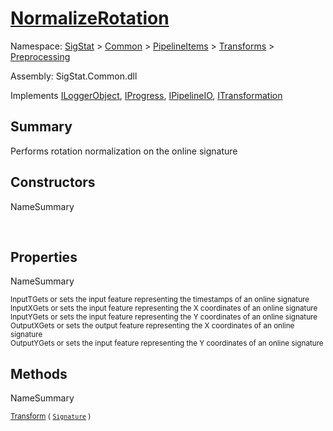 # [NormalizeRotation](./NormalizeRotation.md)

Namespace: [SigStat]() > [Common](./../../../README.md) > [PipelineItems]() > [Transforms]() > [Preprocessing](./README.md)

Assembly: SigStat.Common.dll

Implements [ILoggerObject](./../../../ILoggerObject.md), [IProgress](./../../../Helpers/IProgress.md), [IPipelineIO](./../../../Pipeline/IPipelineIO.md), [ITransformation](./../../../ITransformation.md)

## Summary
Performs rotation normalization on the online signature

## Constructors

NameSummary

<sub></sub><sub></sub><br>


## Properties

NameSummary

<sub>InputT</sub><sub>Gets or sets the input feature representing the timestamps of an online signature</sub><br>
<sub>InputX</sub><sub>Gets or sets the input feature representing the X coordinates of an online signature</sub><br>
<sub>InputY</sub><sub>Gets or sets the input feature representing the Y coordinates of an online signature</sub><br>
<sub>OutputX</sub><sub>Gets or sets the output feature representing the X coordinates of an online signature</sub><br>
<sub>OutputY</sub><sub>Gets or sets the input feature representing the Y coordinates of an online signature</sub><br>


## Methods

NameSummary

<sub>[Transform](./Methods/NormalizeRotation-100663777.md) ( [`Signature`](./../../../Signature.md) )</sub><sub></sub><br>


